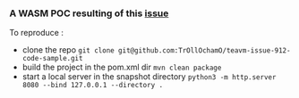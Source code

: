 ### A WASM POC resulting of this [issue](https://github.com/konsoletyper/teavm/issues/912)

To reproduce :
- clone the repo `git clone git@github.com:TrOllOchamO/teavm-issue-912-code-sample.git`
- build the project in the pom.xml dir `mvn clean package`
- start a local server in the snapshot directory `python3 -m http.server 8080 --bind 127.0.0.1 --directory .`
